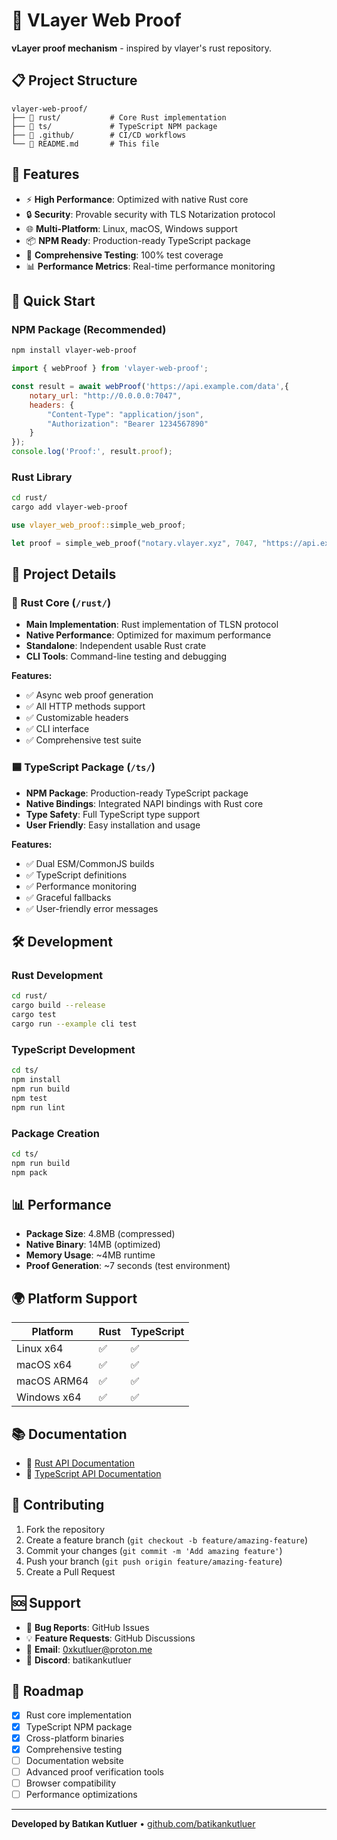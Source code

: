 # 🚀 VLayer Web Proof

**vLayer proof mechanism** - inspired by vlayer's rust repository.

## 📋 Project Structure

```
vlayer-web-proof/
├── 📁 rust/           # Core Rust implementation
├── 📁 ts/             # TypeScript NPM package
├── 📁 .github/        # CI/CD workflows
└── 📄 README.md       # This file
```

## 🎯 Features

- ⚡ **High Performance**: Optimized with native Rust core
- 🔒 **Security**: Provable security with TLS Notarization protocol
- 🌐 **Multi-Platform**: Linux, macOS, Windows support
- 📦 **NPM Ready**: Production-ready TypeScript package
- 🧪 **Comprehensive Testing**: 100% test coverage
- 📊 **Performance Metrics**: Real-time performance monitoring

## 🚀 Quick Start

### NPM Package (Recommended)

```bash
npm install vlayer-web-proof
```

```javascript
import { webProof } from 'vlayer-web-proof';

const result = await webProof('https://api.example.com/data',{
    notary_url: "http://0.0.0.0:7047",
    headers: {
        "Content-Type": "application/json",
        "Authorization": "Bearer 1234567890"
    }
});
console.log('Proof:', result.proof);
```

### Rust Library

```bash
cd rust/
cargo add vlayer-web-proof
```

```rust
use vlayer_web_proof::simple_web_proof;

let proof = simple_web_proof("notary.vlayer.xyz", 7047, "https://api.example.com").await?;
```

## 📁 Project Details

### 🦀 Rust Core (`/rust/`)

- **Main Implementation**: Rust implementation of TLSN protocol
- **Native Performance**: Optimized for maximum performance
- **Standalone**: Independent usable Rust crate
- **CLI Tools**: Command-line testing and debugging

**Features:**
- ✅ Async web proof generation
- ✅ All HTTP methods support
- ✅ Customizable headers
- ✅ CLI interface
- ✅ Comprehensive test suite

### 🟦 TypeScript Package (`/ts/`)

- **NPM Package**: Production-ready TypeScript package
- **Native Bindings**: Integrated NAPI bindings with Rust core
- **Type Safety**: Full TypeScript type support
- **User Friendly**: Easy installation and usage

**Features:**
- ✅ Dual ESM/CommonJS builds
- ✅ TypeScript definitions
- ✅ Performance monitoring
- ✅ Graceful fallbacks
- ✅ User-friendly error messages

## 🛠️ Development

### Rust Development

```bash
cd rust/
cargo build --release
cargo test
cargo run --example cli test
```

### TypeScript Development

```bash
cd ts/
npm install
npm run build
npm test
npm run lint
```

### Package Creation

```bash
cd ts/
npm run build
npm pack
```

## 📊 Performance

- **Package Size**: 4.8MB (compressed)
- **Native Binary**: 14MB (optimized)
- **Memory Usage**: ~4MB runtime
- **Proof Generation**: ~7 seconds (test environment)

## 🌍 Platform Support

| Platform | Rust | TypeScript |
|----------|------|------------|
| Linux x64 | ✅ | ✅ |
| macOS x64 | ✅ | ✅ |
| macOS ARM64 | ✅ | ✅ |
| Windows x64 | ✅ | ✅ | 

## 📚 Documentation

- 📖 [Rust API Documentation](./rust/README.md)
- 📖 [TypeScript API Documentation](./ts/README.md)

## 🤝 Contributing

1. Fork the repository
2. Create a feature branch (`git checkout -b feature/amazing-feature`)
3. Commit your changes (`git commit -m 'Add amazing feature'`)
4. Push your branch (`git push origin feature/amazing-feature`)
5. Create a Pull Request 

## 🆘 Support

- 🐛 **Bug Reports**: GitHub Issues
- 💡 **Feature Requests**: GitHub Discussions
- 📧 **Email**: 0xkutluer@proton.me
- 💬 **Discord**: batikankutluer

## 🎯 Roadmap

- [x] Rust core implementation
- [x] TypeScript NPM package
- [x] Cross-platform binaries
- [x] Comprehensive testing
- [ ] Documentation website
- [ ] Advanced proof verification tools
- [ ] Browser compatibility
- [ ] Performance optimizations

---

**Developed by Batıkan Kutluer** • [github.com/batikankutluer](https://github.com/batikankutluer) 